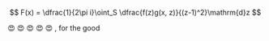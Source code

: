 $$
F(x) = \dfrac{1}{2\pi i}\oint_S \dfrac{f(z)g(x, z)}{(z-1)^2}\mathrm{d}z
$$

:heart_eyes: :heart_eyes: :heart_eyes: :heart_eyes: :heart_eyes:
,
for the good
